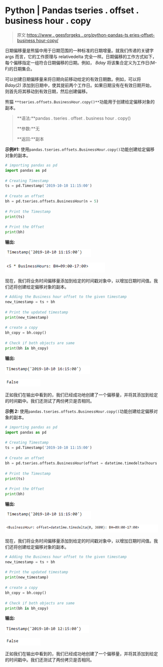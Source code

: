 # Python | Pandas tseries . offset . business hour . copy

> 原文:[https://www . geesforgeks . org/python-pandas-ts eries-offset-business hour-copy/](https://www.geeksforgeeks.org/python-pandas-tseries-offsets-businesshour-copy/)

日期偏移量是熊猫中用于日期范围的一种标准的日期增量。就我们传递的关键字 args 而言，它的工作原理与 relativedelta 完全一样。日期偏移的工作方式如下，每个偏移指定一组符合日期偏移的日期。例如， *Bday* 将该集合定义为工作日(M-F)的日期集合。

可以创建日期偏移量来将日期向前移动给定的有效日期数。例如，可以将 *Bday(2)* 添加到日期中，使其提前两个工作日。如果日期没有在有效日期开始，则首先将其移动到有效日期，然后创建偏移。

熊猫 `**tseries.offsets.BusinessHour.copy()**`功能用于创建给定偏移对象的副本。

> **语法:**pandas . tseries . offset . business hour . copy()
> 
> **参数:**无
> 
> **返回:**副本

**示例#1:** 使用`pandas.tseries.offsets.BusinessHour.copy()`功能创建给定偏移对象的副本。

```py
# importing pandas as pd
import pandas as pd

# Creating Timestamp
ts = pd.Timestamp('2019-10-10 11:15:00')

# Create an offset
bh = pd.tseries.offsets.BusinessHour(n = 5)

# Print the Timestamp
print(ts)

# Print the Offset
print(bh)
```

**输出:**

![](img/66ac8b5200dfa895a2edc684097e371d.png)

![](img/d0f27a69e6773625bcb85c0632d91b5b.png)

现在，我们将业务时间偏移量添加到给定的时间戳对象中，以增加日期时间值。我们还将创建给定偏移对象的副本。

```py
# Adding the Business hour offset to the given timestamp
new_timestamp = ts + bh

# Print the updated timestamp
print(new_timestamp)

# create a copy
bh_copy = bh.copy()

# Check if both objects are same
print(bh is bh_copy)
```

**输出:**

![](img/27290375bd8481f42961286c2c109e00.png)

![](img/9bf94be2b11df0383a39a63f1c6a72ec.png)

正如我们在输出中看到的，我们已经成功地创建了一个偏移量，并将其添加到给定的时间戳中。我们还测试了两份拷贝是否相同。

**示例 2:** 使用`pandas.tseries.offsets.BusinessHour.copy()`功能创建给定偏移对象的副本。

```py
# importing pandas as pd
import pandas as pd

# Creating Timestamp
ts = pd.Timestamp('2019-10-10 11:15:00')

# Create an offset
bh = pd.tseries.offsets.BusinessHour(offset = datetime.timedelta(hours = 1))

# Print the Timestamp
print(ts)

# Print the Offset
print(bh)
```

**输出:**

![](img/66ac8b5200dfa895a2edc684097e371d.png)

![](img/b097251ce76f0181ec86f3a338a70bf5.png)

现在，我们将业务时间偏移量添加到给定的时间戳对象中，以增加日期时间值。我们还将创建给定偏移对象的副本。

```py
# Adding the Business hour offset to the given timestamp
new_timestamp = ts + bh

# Print the updated timestamp
print(new_timestamp)

# create a copy
bh_copy = bh.copy()

# Check if both objects are same
print(bh is bh_copy)
```

**输出:**

![](img/0a105bf4193650efe880f10c3ee9441b.png)

![](img/9bf94be2b11df0383a39a63f1c6a72ec.png)

正如我们在输出中看到的，我们已经成功地创建了一个偏移量，并将其添加到给定的时间戳中。我们还测试了两份拷贝是否相同。